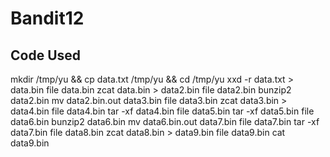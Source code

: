 Bandit12
=================

Code Used
-----------------

mkdir /tmp/yu && cp data.txt /tmp/yu && cd /tmp/yu
xxd -r data.txt > data.bin
file data.bin
zcat data.bin > data2.bin
file data2.bin
bunzip2 data2.bin
mv data2.bin.out data3.bin
file data3.bin
zcat data3.bin > data4.bin
file data4.bin
tar -xf data4.bin
file data5.bin
tar -xf data5.bin
file data6.bin
bunzip2 data6.bin
mv data6.bin.out data7.bin
file data7.bin
tar -xf data7.bin
file data8.bin
zcat data8.bin > data9.bin
file data9.bin
cat data9.bin


